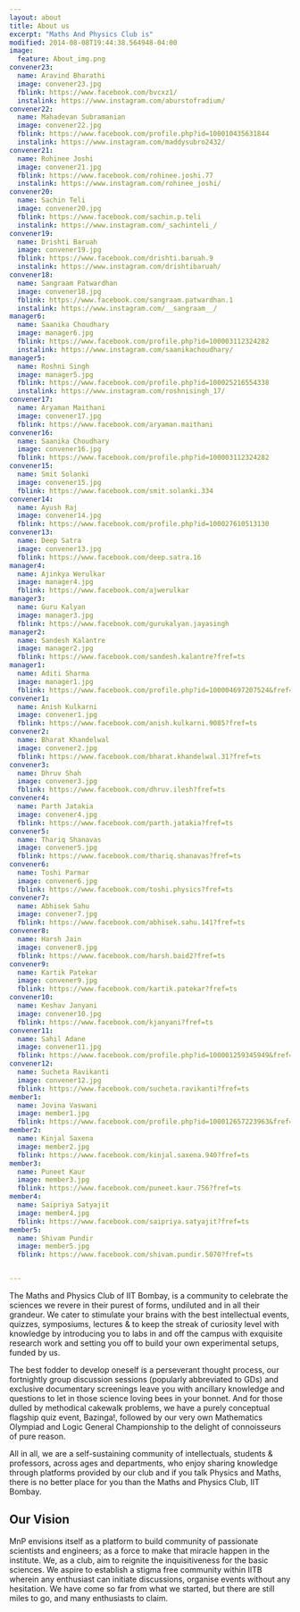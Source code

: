 ```yaml
---
layout: about
title: About us
excerpt: "Maths And Physics Club is"
modified: 2014-08-08T19:44:38.564948-04:00
image:
  feature: About_img.png
convener23:
  name: Aravind Bharathi
  image: convener23.jpg
  fblink: https://www.facebook.com/bvcxz1/
  instalink: https://www.instagram.com/aburstofradium/
convener22:
  name: Mahadevan Subramanian
  image: convener22.jpg
  fblink: https://www.facebook.com/profile.php?id=100010435631844
  instalink: https://www.instagram.com/maddysubro2432/
convener21:
  name: Rohinee Joshi
  image: convener21.jpg
  fblink: https://www.facebook.com/rohinee.joshi.77
  instalink: https://www.instagram.com/rohinee_joshi/
convener20:
  name: Sachin Teli
  image: convener20.jpg
  fblink: https://www.facebook.com/sachin.p.teli
  instalink: https://www.instagram.com/_sachinteli_/
convener19:
  name: Drishti Baruah
  image: convener19.jpg
  fblink: https://www.facebook.com/drishti.baruah.9
  instalink: https://www.instagram.com/drishtibaruah/
convener18:
  name: Sangraam Patwardhan
  image: convener18.jpg
  fblink: https://www.facebook.com/sangraam.patwardhan.1
  instalink: https://www.instagram.com/__sangraam__/
manager6:
  name: Saanika Choudhary
  image: manager6.jpg
  fblink: https://www.facebook.com/profile.php?id=100003112324282
  instalink: https://www.instagram.com/saanikachoudhary/
manager5:
  name: Roshni Singh
  image: manager5.jpg
  fblink: https://www.facebook.com/profile.php?id=100025216554338
  instalink: https://www.instagram.com/roshnisingh_17/
convener17:
  name: Aryaman Maithani
  image: convener17.jpg
  fblink: https://www.facebook.com/aryaman.maithani
convener16:
  name: Saanika Choudhary
  image: convener16.jpg
  fblink: https://www.facebook.com/profile.php?id=100003112324282
convener15:
  name: Smit Solanki
  image: convener15.jpg
  fblink: https://www.facebook.com/smit.solanki.334
convener14:
  name: Ayush Raj
  image: convener14.jpg
  fblink: https://www.facebook.com/profile.php?id=100027610513130
convener13:
  name: Deep Satra
  image: convener13.jpg
  fblink: https://www.facebook.com/deep.satra.16
manager4:
  name: Ajinkya Werulkar 
  image: manager4.jpg
  fblink: https://www.facebook.com/ajwerulkar
manager3:
  name: Guru Kalyan
  image: manager3.jpg
  fblink: https://www.facebook.com/gurukalyan.jayasingh
manager2:
  name: Sandesh Kalantre
  image: manager2.jpg
  fblink: https://www.facebook.com/sandesh.kalantre?fref=ts
manager1:
  name: Aditi Sharma
  image: manager1.jpg
  fblink: https://www.facebook.com/profile.php?id=100004697207524&fref=ts
convener1:
  name: Anish Kulkarni
  image: convener1.jpg
  fblink: https://www.facebook.com/anish.kulkarni.9085?fref=ts
convener2:
  name: Bharat Khandelwal
  image: convener2.jpg
  fblink: https://www.facebook.com/bharat.khandelwal.31?fref=ts
convener3:
  name: Dhruv Shah
  image: convener3.jpg
  fblink: https://www.facebook.com/dhruv.ilesh?fref=ts
convener4:
  name: Parth Jatakia
  image: convener4.jpg
  fblink: https://www.facebook.com/parth.jatakia?fref=ts
convener5:
  name: Thariq Shanavas
  image: convener5.jpg
  fblink: https://www.facebook.com/thariq.shanavas?fref=ts
convener6:
  name: Toshi Parmar
  image: convener6.jpg
  fblink: https://www.facebook.com/toshi.physics?fref=ts
convener7:
  name: Abhisek Sahu
  image: convener7.jpg
  fblink: https://www.facebook.com/abhisek.sahu.141?fref=ts
convener8:
  name: Harsh Jain
  image: convener8.jpg
  fblink: https://www.facebook.com/harsh.baid2?fref=ts
convener9:
  name: Kartik Patekar
  image: convener9.jpg
  fblink: https://www.facebook.com/kartik.patekar?fref=ts
convener10:
  name: Keshav Janyani
  image: convener10.jpg
  fblink: https://www.facebook.com/kjanyani?fref=ts
convener11:
  name: Sahil Adane
  image: convener11.jpg
  fblink: https://www.facebook.com/profile.php?id=100001259345949&fref=ts
convener12:
  name: Sucheta Ravikanti
  image: convener12.jpg
  fblink: https://www.facebook.com/sucheta.ravikanti?fref=ts
member1:
  name: Jovina Vaswani
  image: member1.jpg
  fblink: https://www.facebook.com/profile.php?id=100012657223963&fref=ts
member2:
  name: Kinjal Saxena
  image: member2.jpg
  fblink: https://www.facebook.com/kinjal.saxena.940?fref=ts
member3:
  name: Puneet Kaur
  image: member3.jpg
  fblink: https://www.facebook.com/puneet.kaur.756?fref=ts
member4:
  name: Saipriya Satyajit
  image: member4.jpg
  fblink: https://www.facebook.com/saipriya.satyajit?fref=ts
member5:
  name: Shivam Pundir
  image: member5.jpg
  fblink: https://www.facebook.com/shivam.pundir.5070?fref=ts


---
```

The Maths and Physics Club of IIT Bombay, is a community to celebrate the sciences we revere in their purest of forms, undiluted and in all their grandeur. We cater to stimulate your brains with the best intellectual events, quizzes, symposiums, lectures & to keep the streak of curiosity level with knowledge by introducing you to labs in and off the campus with exquisite research work and setting you off to build your own experimental setups, funded by us.

The best fodder to develop oneself is a perseverant thought process, our fortnightly group discussion sessions (popularly abbreviated to GDs) and exclusive documentary screenings leave you with ancillary knowledge and questions to let in those science loving bees in your bonnet. And for those dulled by methodical cakewalk problems, we have a purely conceptual flagship quiz event, Bazinga!, followed by our very own Mathematics Olympiad and Logic General Championship to the delight of connoisseurs of pure reason.

All in all, we are a self-sustaining community of intellectuals, students & professors, across ages and departments, who enjoy sharing knowledge through platforms provided by our club​ and if you talk Physics and Maths, there is no better place for you than the Maths and Physics Club, IIT Bombay.

##                                Our Vision

MnP envisions itself as a platform to build community of passionate scientists and engineers; as a force to make that miracle happen in the institute. We, as a club, aim to reignite the inquisitiveness for the basic sciences. We aspire to establish a stigma free community within IITB wherein any enthusiast can initiate discussions, organise events without any hesitation. We have come so far from what we started, but there are still miles to go, and many enthusiasts to claim.

